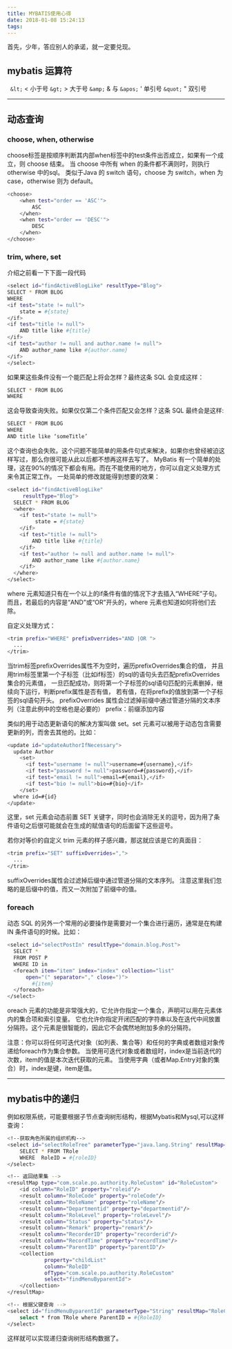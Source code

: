 ```yaml
---
title: MYBATIS使用心得
date: 2018-01-08 15:24:13
tags:
---
```

首先，少年，答应别人的承诺，就一定要兑现。
<!-- more -->

## mybatis 运算符
` &lt;`	<	小于号
`&gt;`	>	大于号
`&amp;`	&	与
`&apos;`	'	单引号
`&quot;`	"	双引号
* * *

##  动态查询
###  choose, when, otherwise
choose标签是按顺序判断其内部when标签中的test条件出否成立，如果有一个成立，则 choose 结束。
当 choose 中所有 when 的条件都不满则时，则执行 otherwise 中的sql。
类似于Java 的 switch 语句，choose 为 switch，when 为 case，otherwise 则为 default。
```bash
<choose>
    <when test="order == 'ASC'">
        ASC
    </when>
    <when test="order == 'DESC'">
        DESC
    </when>
</choose>
```

###   trim, where, set
介绍之前看一下下面一段代码
```bash
<select id="findActiveBlogLike" resultType="Blog">
SELECT * FROM BLOG
WHERE
<if test="state != null">
    state = #{state}
</if>
<if test="title != null">
    AND title like #{title}
</if>
<if test="author != null and author.name != null">
    AND author_name like #{author.name}
</if>
</select>
```
如果果这些条件没有一个能匹配上将会怎样？最终这条 SQL 会变成这样：
```bash
SELECT * FROM BLOG
WHERE
```
这会导致查询失败。如果仅仅第二个条件匹配又会怎样？这条 SQL 最终会是这样:
```bash
SELECT * FROM BLOG
WHERE
AND title like ‘someTitle’
```
这个查询也会失败。这个问题不能简单的用条件句式来解决，如果你也曾经被迫这样写过，那么你很可能从此以后都不想再这样去写了。
MyBatis 有一个简单的处理，这在90%的情况下都会有用。而在不能使用的地方，你可以自定义处理方式来令其正常工作。
一处简单的修改就能得到想要的效果：
```bash
<select id="findActiveBlogLike"
     resultType="Blog">
  SELECT * FROM BLOG
  <where>
    <if test="state != null">
         state = #{state}
    </if>
    <if test="title != null">
        AND title like #{title}
    </if>
    <if test="author != null and author.name != null">
        AND author_name like #{author.name}
    </if>
  </where>
</select>
```
where 元素知道只有在一个以上的if条件有值的情况下才去插入“WHERE”子句。
而且，若最后的内容是“AND”或“OR”开头的，where 元素也知道如何将他们去除。

自定义处理方式：
```bash
<trim prefix="WHERE" prefixOverrides="AND |OR ">
  ...
</trim>
```
当trim标签prefixOverrides属性不为空时，遍历prefixOverrides集合的值，
并且用trim标签里第一个子标签（比如if标签）的sql的语句头去匹配prefixOverrides集合的元素值，
一旦匹配成功，则将第一个子标签的sql语句匹配的元素删掉，继续向下运行，判断prefix属性是否有值，
若有值，在将prefix的值放到第一个子标签的sql语句开头。
prefixOverrides 属性会过滤掉前缀中通过管道分隔的文本序列（注意此例中的空格也是必要的）
prefix：前缀添加内容

类似的用于动态更新语句的解决方案叫做 set。set 元素可以被用于动态包含需要更新的列，而舍去其他的。比如：
```bash
<update id="updateAuthorIfNecessary">
  update Author
    <set>
      <if test="username != null">username=#{username},</if>
      <if test="password != null">password=#{password},</if>
      <if test="email != null">email=#{email},</if>
      <if test="bio != null">bio=#{bio}</if>
    </set>
  where id=#{id}
</update>
```
这里，set 元素会动态前置 SET 关键字，同时也会消除无关的逗号，因为用了条件语句之后很可能就会在生成的赋值语句的后面留下这些逗号。

若你对等价的自定义 trim 元素的样子感兴趣，那这就应该是它的真面目：
```bash
<trim prefix="SET" suffixOverrides=",">
  ...
</trim>
```
suffixOverrides属性会过滤掉后缀中通过管道分隔的文本序列。
注意这里我们忽略的是后缀中的值，而又一次附加了前缀中的值。

###   foreach
动态 SQL 的另外一个常用的必要操作是需要对一个集合进行遍历，通常是在构建 IN 条件语句的时候。比如：
```bash
<select id="selectPostIn" resultType="domain.blog.Post">
  SELECT *
  FROM POST P
  WHERE ID in
  <foreach item="item" index="index" collection="list"
      open="(" separator="," close=")">
        #{item}
  </foreach>
</select>
```
oreach 元素的功能是非常强大的，它允许你指定一个集合，声明可以用在元素体内的集合项和索引变量。
它也允许你指定开闭匹配的字符串以及在迭代中间放置分隔符。这个元素是很智能的，因此它不会偶然地附加多余的分隔符。

注意：你可以将任何可迭代对象（如列表、集合等）和任何的字典或者数组对象传递给foreach作为集合参数。
当使用可迭代对象或者数组时，index是当前迭代的次数，item的值是本次迭代获取的元素。
当使用字典（或者Map.Entry对象的集合）时，index是键，item是值。
* * *

## mybatis中的递归
例如权限系统，可能要根据子节点查询树形结构，根据Mybatis和Mysql,可以这样查询：
```bash
<!--获取角色所属的组织机构-->
<select id="selectRoleTree" parameterType="java.lang.String" resultMap="RoleCustom">
    SELECT * FROM TRole
    WHERE  RoleID = #{roleID}
</select>

<!-- 返回结果集 -->
<resultMap type="com.scale.po.authority.RoleCustom" id="RoleCustom">
    <id column="RoleID" property="roleid"/>
    <result column="RoleCode" property="roleCode"/>
    <result column="RoleName" property="roleName"/>
    <result column="Departmentid" property="departmentid"/>
    <result column="RoleLevel" property="roleLevel"/>
    <result column="Status" property="status"/>
    <result column="Remark" property="remark"/>
    <result column="RecorderID" property="recorderid"/>
    <result column="RecordTime" property="recordTime"/>
    <result column="ParentID" property="parentID"/>
    <collection
            property="childList"
            column="RoleID"
            ofType="com.scale.po.authority.RoleCustom"
            select="findMenuByparentId">
    </collection>
</resultMap>

<!-- 根据父键查询 -->
<select id="findMenuByparentId" parameterType="String" resultMap="RoleCustom">
    select * from TRole where ParentID = #{RoleID}
</select>
```
这样就可以实现递归查询树形结构数据了。

